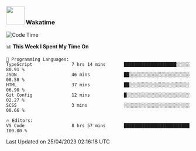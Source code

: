 ### <img src="https://media.giphy.com/media/VgCDAzcKvsR6OM0uWg/giphy.gif" width="50"> Wakatime

  <!--START_SECTION:waka-->
![Code Time](http://img.shields.io/badge/Code%20Time-1%2C382%20hrs%2044%20mins-blue)

📊 **This Week I Spent My Time On** 

```text
💬 Programming Languages: 
TypeScript               7 hrs 14 mins       ████████████████████░░░░░   80.91 % 
JSON                     46 mins             ██░░░░░░░░░░░░░░░░░░░░░░░   08.58 % 
HTML                     37 mins             ██░░░░░░░░░░░░░░░░░░░░░░░   06.90 % 
Git Config               12 mins             █░░░░░░░░░░░░░░░░░░░░░░░░   02.27 % 
SCSS                     3 mins              ░░░░░░░░░░░░░░░░░░░░░░░░░   00.66 % 

🔥 Editors: 
VS Code                  8 hrs 57 mins       █████████████████████████   100.00 % 
```


 Last Updated on 25/04/2023 02:16:18 UTC
<!--END_SECTION:waka-->
